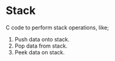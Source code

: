 # Stack

C code to perform stack operations, like;
1. Push data onto stack.
2. Pop data from stack.
3. Peek data on stack.
